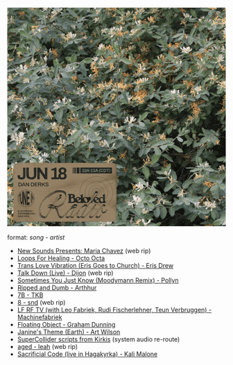 ![](../images/beloved_230618.png)

format: *song - artist*

- [New Sounds Presents: Maria Chavez](https://www.youtube.com/watch?v=ruDZM-mrTpA) (web rip)
- [Loops For Healing - Octo Octa](https://octoocta.bandcamp.com/album/for-lovers)
- [Trans Love Vibration (Eris Goes to Church) - Eris Drew](https://naivetrax.bandcamp.com/album/eris-drew-octo-octa-devotion-ep)
- [Talk Down (Live) - Dijon](https://www.youtube.com/watch?v=d5NCuzksTVU) (web rip)
- [Sometimes You Just Know (Moodymann Remix) - Pollyn](https://pollyn.bandcamp.com/album/sometimes-you-just-know-remix-ep)
- [Ripped and Dumb - Arthhur](https://arthhur.bandcamp.com/album/occult-fractures)
- [7B - TKB](https://wheretonow.bandcamp.com/album/dream-nightclub)
- [8 - snd](https://boomkat.com/products/tender-love-776181fa-d08d-4546-bbc1-c68122aacfbd) (web rip)
- [LF RF TV (with Leo Fabriek, Rudi Fischerlehner, Teun Verbruggen) - Machinefabriek](https://machinefabriek.bandcamp.com/album/with-drums)
- [Floating Object - Graham Dunning](https://grahamdunning.bandcamp.com/album/silo)
- [Janine's Theme (Earth) - Art Wilson](https://andras.bandcamp.com/album/overworld)
- [SuperCollider scripts from Kirkis](https://www.destiny-plus.com/code) (system audio re-route)
- [aged - leah](https://soundcloud.com/user-667665171/aged) (web rip)
- [Sacrificial Code (live in Hagakyrka) - Kali Malone](https://kalimalone.bandcamp.com/album/the-sacrificial-code)